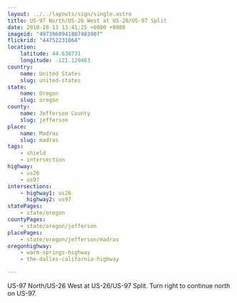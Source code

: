 ```yaml
---
layout: ../../layouts/sign/single.astro
title: US-97 North/US-26 West at US-26/US-97 Split
date: 2018-10-13 13:41:25 +0000 +0000
imageid: "4973960941807483907"
flickrid: "44752231064"
location:
    latitude: 44.638731
    longitude: -121.129463
country:
    name: United States
    slug: united-states
state:
    name: Oregon
    slug: oregon
county:
    name: Jefferson County
    slug: jefferson
place:
    name: Madras
    slug: madras
tags:
    - shield
    - intersection
highway:
    - us26
    - us97
intersections:
    - highway1: us26
      highway2: us97
statePages:
    - state/oregon
countyPages:
    - state/oregon/jefferson
placePages:
    - state/oregon/jefferson/madras
oregonhighway:
    - warm-springs-highway
    - the-dalles-california-highway

---
```

US-97 North/US-26 West at US-26/US-97 Split.  Turn right to continue north on US-97.